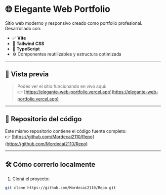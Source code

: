 # 🌐 Elegante Web Portfolio

Sitio web moderno y responsivo creado como portfolio profesional. Desarrollado con:

- ✅ **Vite**
- 🎨 **Tailwind CSS**
- 🧠 **TypeScript**
- ⚙️ Componentes reutilizables y estructura optimizada

---

## 📸 Vista previa

> Podés ver el sitio funcionando en vivo aquí:  
👉 [https://elegante-web-portfolio.vercel.app](https://elegante-web-portfolio.vercel.app)

---

## 📁 Repositorio del código

Este mismo repositorio contiene el código fuente completo:  
👉 [https://github.com/Mordecai2110/Repo](https://github.com/Mordecai2110/Repo)

---

## 🛠️ Cómo correrlo localmente

1. Cloná el proyecto:

```bash
git clone https://github.com/Mordecai2110/Repo.git
